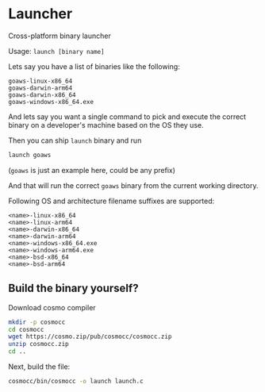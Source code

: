 # Launcher

Cross-platform binary launcher

Usage: `launch [binary name]`

Lets say you have a list of binaries like the following:
```
goaws-linux-x86_64
goaws-darwin-arm64
goaws-darwin-x86_64
goaws-windows-x86_64.exe
```

And lets say you want a single command to pick and execute the correct binary on a developer's machine based on the OS they use.

Then you can ship `launch` binary and run

```sh
launch goaws
```
(`goaws` is just an example here, could be any prefix)

And that will run the correct `goaws` binary from the current working directory.

Following OS and architecture filename suffixes are supported:
```
<name>-linux-x86_64
<name>-linux-arm64
<name>-darwin-x86_64
<name>-darwin-arm64
<name>-windows-x86_64.exe
<name>-windows-arm64.exe
<name>-bsd-x86_64
<name>-bsd-arm64
```

## Build the binary yourself?

Download cosmo compiler
```sh
mkdir -p cosmocc
cd cosmocc
wget https://cosmo.zip/pub/cosmocc/cosmocc.zip
unzip cosmocc.zip
cd ..
```

Next, build the file:
```sh
cosmocc/bin/cosmocc -o launch launch.c
```
